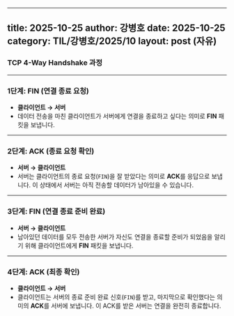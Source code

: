  ---
 title: 2025-10-25
 author: 강병호
 date: 2025-10-25
 category: TIL/강병호/2025/10
 layout: post (자유)
 ---

### **TCP 4-Way Handshake 과정**

---

### **1단계: FIN (연결 종료 요청)**

- **클라이언트 → 서버**
- 데이터 전송을 마친 클라이언트가 서버에게 연결을 종료하고 싶다는 의미로 **FIN** 패킷을 보냅니다.

---

### **2단계: ACK (종료 요청 확인)**

- **서버 → 클라이언트**
- 서버는 클라이언트의 종료 요청(`FIN`)을 잘 받았다는 의미로 **ACK**를 응답으로 보냅니다. 이 상태에서 서버는 아직 전송할 데이터가 남아있을 수 있습니다.

---

### **3단계: FIN (연결 종료 준비 완료)**

- **서버 → 클라이언트**
- 남아있던 데이터를 모두 전송한 서버가 자신도 연결을 종료할 준비가 되었음을 알리기 위해 클라이언트에게 **FIN** 패킷을 보냅니다.

---

### **4단계: ACK (최종 확인)**

- **클라이언트 → 서버**
- 클라이언트는 서버의 종료 준비 완료 신호(`FIN`)를 받고, 마지막으로 확인했다는 의미의 **ACK**를 서버에 보냅니다. 이 ACK를 받은 서버는 연결을 완전히 종료합니다.
